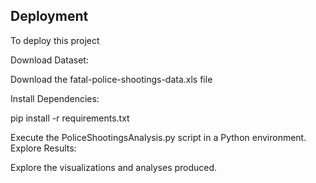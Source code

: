 
## Deployment

To deploy this project 

Download Dataset:

Download the fatal-police-shootings-data.xls file

Install Dependencies:

pip install -r requirements.txt


Execute the PoliceShootingsAnalysis.py script in a Python environment.
Explore Results:

Explore the visualizations and analyses produced.


